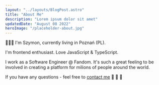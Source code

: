 ```yaml
---
layout: "../layouts/BlogPost.astro"
title: "About Me"
description: "Lorem ipsum dolor sit amet"
updatedDate: "August 08 2022"
heroImage: "/placeholder-about.jpg"
---
```


👋👋👋 I'm Szymon, currently living in Poznań (PL).

I'm frontend enthusiast. Love JavaScript & TypeScript.

I work as a Software Engineer @ Fandom. It's such a great feeling to be involved in creating a platform for milions of people around the world.

If you have any questions - feel free to <a href="mailto:szymon.swiergosz@gmail.com">contact me</a> 📧 📧 📧